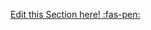 <!-- DO NOT DELETE THIS LINK --> 
[Edit this Section here! :fas-pen:](https://github.com/nus-cs-2030/ay1920-s2/edit/master/contents/textbook/lecture07/localClassVariableCapture/explanation.md)
<!-- DO NOT DELETE THIS LINK --> 